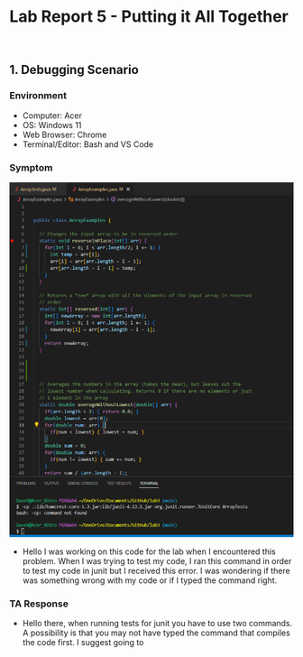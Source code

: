 # Lab Report 5 - Putting it All Together

<br>

## 1. Debugging Scenario

### Environment
- Computer: Acer
- OS: Windows 11
- Web Browser: Chrome
- Terminal/Editor: Bash and VS Code

### Symptom
![SymptomCode](SymptomCode.png) 
<br>
- Hello I was working on this code for the lab when I encountered this problem. When I was trying to test my code, 
I ran this command in order to test my code in junit but I received this error. I was wondering if there was something 
wrong with my code or if I typed the command right. 
### TA Response
- Hello there, when running tests for junit you have to use two commands. A possibility is that you may not have typed the 
command that compiles the code first. I suggest going to 
